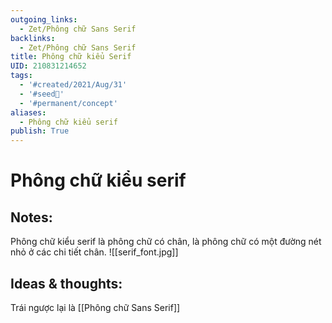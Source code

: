 ```yaml
---
outgoing_links:
  - Zet/Phông chữ Sans Serif
backlinks:
  - Zet/Phông chữ Sans Serif
title: Phông chữ kiểu Serif
UID: 210831214652
tags:
  - '#created/2021/Aug/31'
  - '#seed🥜'
  - '#permanent/concept'
aliases:
  - Phông chữ kiểu serif
publish: True
---
```

# Phông chữ kiểu serif

## Notes:
Phông chữ kiểu serif là phông chữ có chân, là phông chữ có một đường nét nhỏ ở các chi tiết chân.
![[serif_font.jpg]]


## Ideas & thoughts:
Trái ngược lại là [[Phông chữ Sans Serif]]
